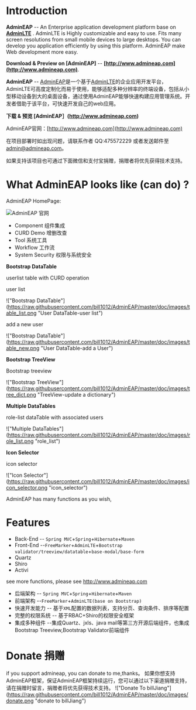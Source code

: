 Introduction
============

**AdminEAP** -- An Enterprise application development platform base on **[AdminLTE](https://github.com/almasaeed2010/AdminLTE)** . AdminLTE is Highly customizable and easy to use. Fits many screen resolutions from small mobile devices to large desktops. You can develop you application efficiently by using this platform. AdminEAP make Web development more easy.

**Download & Preview on [AdminEAP]** -- **[http://www.admineap.com](http://www.admineap.com)**.

**AdminEAP** -- [AdminEAP](http://www.admineap.com)是一个基于[AdminLTE](https://github.com/almasaeed2010/AdminLTE)的企业应用开发平台，AdminLTE可高度定制化而易于使用，能够适配多种分辨率的终端设备，包括从小型移动设备到大的桌面设备，通过使用AdminEAP能够快速构建应用管理系统。开发者借助于该平台，可快速开发自己的web应用。  

**下载 & 预览 [AdminEAP］(http://www.admineap.com)**　                               

AdminEAP官网：[http://www.admineap.com](http://www.admineap.com)

在项目部署时如出现问题，请联系作者 QQ:475572229 或者发送邮件至 admin@admineap.com。

如果支持该项目也可通过下面微信和支付宝捐赠，捐赠者将优先获得技术支持。

What AdminEAP looks like (can do) ?
===========
AdminEAP HomePage:
                   
![AdminEAP 官网](https://raw.githubusercontent.com/bill1012/Java-AdminLTE/master/doc/images/homepage.png "AdminEAP homePage")

- Component 组件集成
- CURD Demo 增删改查
- Tool 系统工具 
- Workflow 工作流 
- System Security 权限与系统安全

**Bootstrap DataTable**

userlist table with CURD operation 

user list

!["Bootstrap DataTable"] (https://raw.githubusercontent.com/bill1012/AdminEAP/master/doc/images/table_list.png "User DataTable-user list")

add a new user

!["Bootstrap DataTable"] (https://raw.githubusercontent.com/bill1012/AdminEAP/master/doc/images/table_new.png "User DataTable-add a User")


**Bootstrap TreeView**

Bootstrap treeview

!["Bootstrap TreeView"] (https://raw.githubusercontent.com/bill1012/AdminEAP/master/doc/images/tree_dict.png "TreeView-update a dictionary")

**Multiple DataTables**

role-list dataTable with associated  users

!["Multiple DataTables"] (https://raw.githubusercontent.com/bill1012/AdminEAP/master/doc/images/role_list.png "role_list")


**Icon Selector**

icon selector

!["Icon Selector"] (https://raw.githubusercontent.com/bill1012/AdminEAP/master/doc/images/icon_selector.png "icon_selector")

AdminEAP has many functions as you wish,


Features
===========
- Back-End -- ```Spring MVC```+```Spring```+```Hibernate```+```Maven```
- Front-End --```FreeMarker```+```AdminLTE```+```Bootstrap validator/treeview/datatable```+```base-modal/base-form```
- Quartz
- Shiro
- Activi
 
 see more functions, please see http://www.admineap.com
 
- 后端架构 -- ```Spring MVC```+```Spring```+```Hibernate```+```Maven```
- 前端架构 --```FreeMarker```+```AdminLTE(base on Bootstrap)```
- 快速开发能力 -- 基于```XML```配置的数据列表，支持分页、查询条件、排序等配置
- 完整的权限系统 -- 基于RBAC+Shiro的权限安全框架
- 集成多种组件 --集成Quartz、jxls、java mail等第三方开源后端组件，也集成Bootstrap Treeview,Bootstrap Validator前端组件

Donate 捐赠
==================
if you support admineap, you can donate to me,thanks。
如果你想支持AdminEAP框架，保证AdminEAP框架持续运行，您可以通过以下渠道捐赠支持，请在捐赠时留言，捐赠者将优先获得技术支持。
!["Donate To billJiang"] (https://raw.githubusercontent.com/bill1012/AdminEAP/master/doc/images/donate.png "donate to billJiang")




